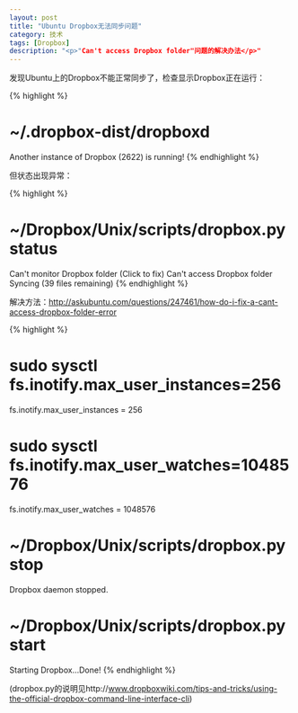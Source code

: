 ```yaml
---
layout: post
title: "Ubuntu Dropbox无法同步问题"
category: 技术
tags: [Dropbox]
description: "<p>"Can't access Dropbox folder"问题的解决办法</p>"
---
```


发现Ubuntu上的Dropbox不能正常同步了，检查显示Dropbox正在运行：

{% highlight %}
# ~/.dropbox-dist/dropboxd
Another instance of Dropbox (2622) is running!
{% endhighlight %}

但状态出现异常：

{% highlight %}
# ~/Dropbox/Unix/scripts/dropbox.py status
Can't monitor Dropbox folder (Click to fix)
Can't access Dropbox folder
Syncing (39 files remaining)
{% endhighlight %}

解决方法：http://askubuntu.com/questions/247461/how-do-i-fix-a-cant-access-dropbox-folder-error

{% highlight %}
# sudo sysctl fs.inotify.max_user_instances=256
fs.inotify.max_user_instances = 256
# sudo sysctl fs.inotify.max_user_watches=1048576
fs.inotify.max_user_watches = 1048576

# ~/Dropbox/Unix/scripts/dropbox.py stop
Dropbox daemon stopped.
# ~/Dropbox/Unix/scripts/dropbox.py start
Starting Dropbox...Done!
{% endhighlight %}

(dropbox.py的说明见http://www.dropboxwiki.com/tips-and-tricks/using-the-official-dropbox-command-line-interface-cli)
